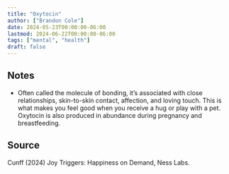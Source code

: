 ```yaml
---
title: "Oxytocin"
author: ["Brandon Cole"]
date: 2024-05-23T00:00:00-06:00
lastmod: 2024-06-22T00:00:00-06:00
tags: ["mental", "health"]
draft: false
---
```

## Notes
-   Often called the molecule of bonding, it’s associated with close relationships, skin-to-skin contact, affection, and loving touch. This is what makes you feel good when you receive a hug or play with a pet. Oxytocin is also produced in abundance during pregnancy and breastfeeding.


## Source

Cunff (2024) Joy Triggers: Happiness on Demand, Ness Labs.
